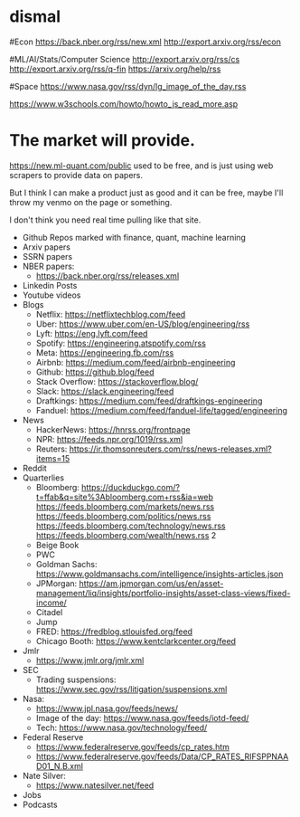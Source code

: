 # dismal
#Econ
https://back.nber.org/rss/new.xml
http://export.arxiv.org/rss/econ



#ML/AI/Stats/Computer Science
http://export.arxiv.org/rss/cs
http://export.arxiv.org/rss/q-fin 
https://arxiv.org/help/rss


#Space
https://www.nasa.gov/rss/dyn/lg_image_of_the_day.rss


https://www.w3schools.com/howto/howto_js_read_more.asp


# The market will provide.

https://new.ml-quant.com/public used to be free, and is just using web scrapers to provide data on papers.

But I think I can make a product just as good and it can be free, maybe I'll throw my venmo on the page or something. 

I don't think you need real time pulling like that site.

- Github Repos marked with finance, quant, machine learning
- Arxiv papers
- SSRN papers
- NBER papers:
    - https://back.nber.org/rss/releases.xml 
- Linkedin Posts
- Youtube videos
- Blogs
    - Netflix: https://netflixtechblog.com/feed 
    - Uber: https://www.uber.com/en-US/blog/engineering/rss
    - Lyft: https://eng.lyft.com/feed
    - Spotify: https://engineering.atspotify.com/rss
    - Meta: https://engineering.fb.com/rss
    - Airbnb: https://medium.com/feed/airbnb-engineering 
    - Github: https://github.blog/feed 
    - Stack Overflow: https://stackoverflow.blog/
    - Slack: https://slack.engineering/feed 
    - Draftkings: https://medium.com/feed/draftkings-engineering 
    - Fanduel: https://medium.com/feed/fanduel-life/tagged/engineering 
- News
    - HackerNews: https://hnrss.org/frontpage 
    - NPR: https://feeds.npr.org/1019/rss.xml
    - Reuters: https://ir.thomsonreuters.com/rss/news-releases.xml?items=15  
- Reddit
- Quarterlies
    - Bloomberg: https://duckduckgo.com/?t=ffab&q=site%3Abloomberg.com+rss&ia=web 
    https://feeds.bloomberg.com/markets/news.rss
    https://feeds.bloomberg.com/politics/news.rss
    https://feeds.bloomberg.com/technology/news.rss
    https://feeds.bloomberg.com/wealth/news.rss
2
    - Beige Book
    - PWC
    - Goldman Sachs: https://www.goldmansachs.com/intelligence/insights-articles.json 
    - JPMorgan: https://am.jpmorgan.com/us/en/asset-management/liq/insights/portfolio-insights/asset-class-views/fixed-income/
    - Citadel
    - Jump
    - FRED: https://fredblog.stlouisfed.org/feed 
    - Chicago Booth: https://www.kentclarkcenter.org/feed 
- Jmlr
    - https://www.jmlr.org/jmlr.xml
- SEC
    - Trading suspensions: https://www.sec.gov/rss/litigation/suspensions.xml 
- Nasa: 
    - https://www.jpl.nasa.gov/feeds/news/
    - Image of the day: https://www.nasa.gov/feeds/iotd-feed/
    - Tech: https://www.nasa.gov/technology/feed/ 
- Federal Reserve 
    - https://www.federalreserve.gov/feeds/cp_rates.htm 
    - https://www.federalreserve.gov/feeds/Data/CP_RATES_RIFSPPNAAD01_N.B.xml 
- Nate Silver:
    - https://www.natesilver.net/feed 
- Jobs
- Podcasts

